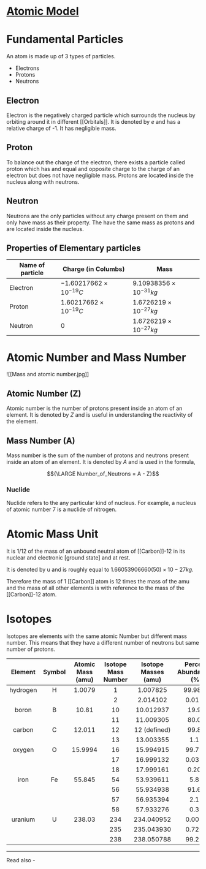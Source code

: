 # [Atomic Model](https://chem.libretexts.org/Courses/University_of_British_Columbia/UBC_CHEM_154%3A_Chemistry_for_Engineering/01%3A_High_School_Review/1.2%3A_Chemical_Elements)

# Fundamental Particles

An atom is made up of 3 types of particles. 
- Electrons
- Protons
- Neutrons

## Electron
Electron is the negatively charged particle which surrounds the nucleus by orbiting around it in different [[Orbitals]]. It is denoted by *e* and has a relative charge of -1. It has negligible mass.

## Proton
To balance out the charge of the electron, there exists a particle called proton which has and equal and opposite charge to the charge of an electron but does not have negligible mass. Protons are located inside the nucleus along with neutrons.

## Neutron
Neutrons are the only particles without any charge present on them and only have mass as their property. The have the same mass as protons and are located inside the nucleus.

## Properties of Elementary particles

| Name of particle | Charge (in Columbs)          | Mass                        | 
| ---------------- | ---------------------------- | --------------------------- |
| Electron         | ${-1.60217662 × 10^{-19} C}$ | ${9.10938356 × 10^{-31}kg}$ |
| Proton           | ${1.60217662 × 10^{-19} C}$  | ${1.6726219 × 10^{-27} kg}$ |
| Neutron          | ${0}$                        | ${1.6726219 × 10^{-27} kg}$ |

# Atomic Number and Mass Number

![[Mass and atomic number.jpg]]

## Atomic Number (Z)
Atomic number is the number of protons present inside an atom of an element. It is denoted by *Z* and is useful in understanding the reactivity of the element.

## Mass Number (A)
Mass number is the sum of the number of protons and neutrons present inside an atom of an element. It is denoted by *A* and is used in the formula,

$${\LARGE Number_of_Neutrons = A - Z}$$

### Nuclide 
Nuclide refers to the any particular kind of nucleus. For example, a nucleus of atomic number 7 is a nuclide of nitrogen. 


# Atomic Mass Unit

It is 1/12 of the mass of an unbound neutral atom of [[Carbon]]-12 in its nuclear and electronic [ground state] and at rest.

It is denoted by u and is roughly equal to ${1.66053906660(50)×10−27 kg}$.

Therefore the mass of 1 [[Carbon]] atom is 12 times the mass of the amu and the mass of all other elements is with reference to the mass of the [[Carbon]]-12 atom.

# Isotopes

Isotopes are elements with the same atomic Number but different mass number. This means that they have a different number of neutrons but same number of protons.


|  Element | Symbol | Atomic Mass (amu) | Isotope Mass Number | Isotope Masses (amu) | Percent Abundances (%) |
|:--------:|:------:|:-----------------:|:-------------------:|:--------------------:|:----------------------:|
| hydrogen |    H   |       1.0079      |          1          |       1.007825       |         99.9855        |
|          |        |                   |          2          |       2.014102       |         0.0115         |
|   boron  |    B   |       10.81       |          10         |       10.012937      |          19.91         |
|          |        |                   |          11         |       11.009305      |          80.09         |
|  carbon  |    C   |       12.011      |          12         |     12 (defined)     |          99.89         |
|          |        |                   |          13         |       13.003355      |          1.11          |
|  oxygen  |    O   |      15.9994      |          16         |       15.994915      |         99.757         |
|          |        |                   |          17         |       16.999132      |         0.0378         |
|          |        |                   |          18         |       17.999161      |          0.205         |
|   iron   |   Fe   |       55.845      |          54         |       53.939611      |          5.82          |
|          |        |                   |          56         |       55.934938      |          91.66         |
|          |        |                   |          57         |       56.935394      |          2.19          |
|          |        |                   |          58         |       57.933276      |          0.33          |
|  uranium |    U   |       238.03      |         234         |      234.040952      |         0.0054         |
|          |        |                   |         235         |      235.043930      |         0.7204         |
|          |        |                   |         238         |      238.050788      |         99.274         |

---
Read also - 